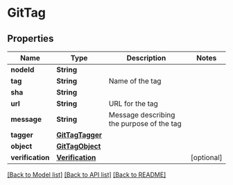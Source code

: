 # GitTag

## Properties
Name | Type | Description | Notes
------------ | ------------- | ------------- | -------------
**nodeId** | **String** |  | 
**tag** | **String** | Name of the tag | 
**sha** | **String** |  | 
**url** | **String** | URL for the tag | 
**message** | **String** | Message describing the purpose of the tag | 
**tagger** | [**GitTagTagger**](GitTagTagger.md) |  | 
**object** | [**GitTagObject**](GitTagObject.md) |  | 
**verification** | [**Verification**](Verification.md) |  | [optional] 

[[Back to Model list]](../README.md#documentation-for-models) [[Back to API list]](../README.md#documentation-for-api-endpoints) [[Back to README]](../README.md)


